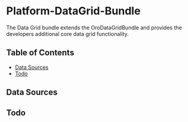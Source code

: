 # Platform-DataGrid-Bundle

The Data Grid bundle extends the OroDataGridBundle and provides the developers additional core data grid functionality. 

## Table of Contents

- [Data Sources](#data-sources)
- [Todo](#todo)

## Data Sources

## Todo

